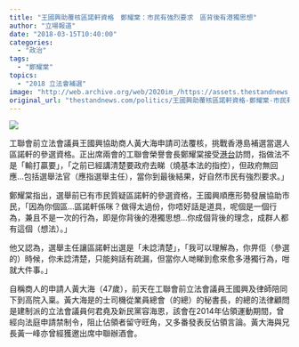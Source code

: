 ```yaml
---
title: "王國興助覆核區諾軒資格　鄭耀棠：市民有強烈要求　區背後有港獨思想"
author: "立場報道"
date: "2018-03-15T10:40:00"
categories:
  - "政治"
tags:
  - "鄭耀棠"
topics:
  - "2018 立法會補選"
image: "http://web.archive.org/web/2020im_/https://assets.thestandnews.com/media/photos/cheng-02_iPIPW.png"
original_url: "thestandnews.com/politics/王國興助覆核區諾軒資格-鄭耀棠-市民有強烈要求-區背後有港獨思想"
---
```

![](http://web.archive.org/web/2020im_/https://assets.thestandnews.com/media/photos/cheng-02_iPIPW.png)

工聯會前立法會議員王國興協助商人黃大海申請司法覆核，挑戰香港島補選當選人區諾軒的參選資格。正出席兩會的工聯會榮譽會長鄭耀棠接受[港台](http://web.archive.org/web/20211229132146/http://news.rthk.hk/rthk/ch/component/k2/1385910-20180315.htm)訪問，指做法不是「輸打贏要」，「之前已經講清楚要政府去睇（燒基本法的指控），但政府無回應…包括選舉法官（應指選舉主任），當你到最後結果，好自然市民有強烈要求。」

鄭耀棠指出，選舉前已有市民質疑區諾軒的參選資格，王國興順應形勢發展協助市民，「因為你個區…區諾軒係咪？做得太過份，你唔好話是道具，呢個是一個行為，兼且不是一次的行為，即是你背後的港獨思想…你成個背後的理念，成群人都有這個（想法）。」

他又認為，選舉主任讓區諾軒出選是「未諗清楚」，「我可以理解為，你畀佢（參選的）時候，你未諗清楚，只能夠話有疏漏，但當你人哋睇到愈來愈多港獨行為，咁就大件事。」

自稱商人的申請人黃大海（47歲），前天在工聯會前立法會議員王國興及律師陪同下到高院入稟。黃大海是的士司機從業員總會（的總）的秘書長，的總的法律顧問是建制派的立法會議員何君堯及新民黨容海恩，該會在2014年佔領運動期間，曾經向法庭申請禁制令，阻止佔領者留守旺角，又多番發表反佔領言論。黃大海與兄長黃一峰亦曾經獲邀出席中聯辦酒會。